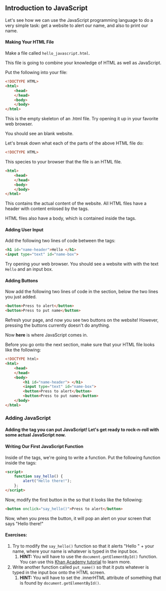 ## Introduction to JavaScript
Let's see how we can use the JavaScript programming language to do a very simple task: get a website to alert our name, and also to print our name.

#### Making Your HTML File
Make a file called `hello_javascript.html`.

This file is going to combine your knowledge of HTML as well as JavaScript.

Put the following into your file:

```html
<!DOCTYPE HTML>
<html>
	<head>
	</head>
	<body>
	</body>
</html>
```

This is the empty skeleton of an .html file. Try opening it up in your favorite web browser.

You should see an blank website.

Let's break down what each of the parts of the above HTML file do:

```html
<!DOCTYPE HTML>
```
This species to your browser that the file is an HTML file.

```html
<html>
	<head>
	</head>
	<body>
	</body>
</html>
```
This contains the actual content of the website. All HTML files have a header with content enlosed by the <head> </head> tags. 

HTML files also have a body, which is contained inside the <body> </body> tags.

#### Adding User Input
Add the following two lines of code between the <body> </body> tags:

``` html
<h1 id="name-header">Hello </h1>
<input type="text" id="name-box">
```

Try opening your web browser. You should see a website with with the text `Hello` and an input box.

#### Adding Buttons
Now add the following two lines of code in the <body> </body> section, below the two lines you just added.

```html
<button>Press to alert</button>
<button>Press to put name</button>
```

Refresh your page, and now you see two buttons on the website! However, pressing the buttons currently doesn't do anything.

Now **here** is where JavaScript comes in.

Before you go onto the next section, make sure that your HTML file looks like the following:

```html
<!DOCTYPE html>
<html>
	<head>
	</head>
	<body>
		<h1 id="name-header"> </h1>
		<input type="text" id="name-box">
		<button>Press to alert</button>
		<button>Press to put name</button>
	</body>
</html>
```

### Adding JavaScript
#### Adding the <script> Tag
We want our first button to pop an alert on our screen that says "Hello".

In the <head> </head> section, add the following:

```html
<script>
</script>
```

This is called the <script> tag. Between the opening <script> and the closing </script> tag you can put JavaScript! Let's get ready to rock-n-roll with some actual JavaScript now.

#### Writing Our First JavaScript Function
Inside of the <script> </script> tags, we're going to write a function. Put the following function inside the tags:

```html
<script>
	function say_hello() {
		alert("Hello there!");
	};
</script>
```

Now, modify the first button in the <body> so that it looks like the following:

```html
<button onclick="say_hello()">Press to alert</button>
```

Now, when you press the button, it will pop an alert on your screen that says "Hello there!"


#### Exercises:
1. Try to modify the `say_hello()` function so that it alerts "Hello " + your name, where your name is whatever is typed in the input box.
	1. **HINT:** You will have to use the `document.getElementById()` function. You can use this [Khan Academy tutorial](https://www.khanacademy.org/computing/computer-programming/html-css-js/html-js-dom-access/p/finding-elements-by-id) to learn more.
2. Write another function called `put_name()` so that it puts whatever is typed in the input box onto the HTML screen.
	1. **HINT:** You will have to set the .innerHTML attribute of something that is found by `document.getElementById()`.
